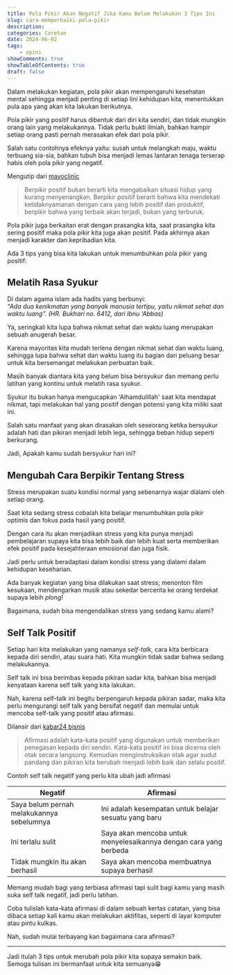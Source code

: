 ```yaml
---
title: Pola Pikir Akan Negatif Jika Kamu Belum Melakukan 3 Tips Ini
slug: cara-memperbaiki-pola-pikir
description: 
categories: Coretan
date: 2024-06-02
tags: 
    - opini
showComments: true
showTableOfContents: true
draft: false
---
```


Dalam melakukan kegiatan, pola pikir akan mempengaruhi kesehatan mental sehingga menjadi penting di setiap lini kehidupan kita, menentukkan pula apa yang akan kita lakukan berikutnya.

Pola pikir yang positif harus dibentuk dari diri kita sendiri, dan tidak mungkin orang lain yang melakukannya. Tidak perlu bukti ilmiah, bahkan hampir setiap orang pasti pernah merasakan efek dari pola pikir.

Salah satu contohnya efeknya yaitu: susah untuk melangkah maju, waktu terbuang sia-sia, bahkan tubuh bisa menjadi lemas lantaran tenaga terserap habis oleh pola pikir yang negatif.

Mengutip dari [mayoclinic](https://www.mayoclinic.org/healthy-lifestyle/stress-management/in-depth/positive-thinking/art-20043950) 
>Berpikir positif bukan berarti kita mengabaikan situasi hidup yang kurang menyenangkan. Berpikir positif berarti bahwa kita mendekati ketidaknyamanan dengan cara yang lebih positif dan produktif, berpikir bahwa yang terbaik akan terjadi, bukan yang terburuk.

<div>
<script async src="https://pagead2.googlesyndication.com/pagead/js/adsbygoogle.js?client=ca-pub-1028861450285140"
     crossorigin="anonymous"></script>
<!-- Iklan horizontal -->
<ins class="adsbygoogle"
     style="display:block"
     data-ad-client="ca-pub-1028861450285140"
     data-ad-slot="1294831496"
     data-ad-format="auto"
     data-full-width-responsive="true"></ins>
<script>
     (adsbygoogle = window.adsbygoogle || []).push({});
</script>
</div>

Pola pikir juga berkaitan erat dengan prasangka kita, saat prasangka kita sering positif maka pola pikir kita juga akan positif. Pada akhirnya akan menjadi karakter dan kepribadian kita.

Ada 3 tips yang bisa kita lakukan untuk menumbuhkan pola pikir yang positif:

## Melatih Rasa Syukur 

Di dalam agama islam ada hadits yang berbunyi:\
*"Ada dua kenikmatan yang banyak manusia tertipu, yaitu nikmat sehat dan waktu luang”. (HR. Bukhari no. 6412, dari Ibnu ‘Abbas)*

Ya, seringkali kita lupa bahwa nikmat sehat dan waktu luang merupakan sebuah anugerah besar.

Karena mayoritas kita mudah terlena dengan nikmat sehat dan waktu luang, sehingga lupa bahwa sehat dan waktu luang itu bagian dari peluang besar untuk kita bersemangat melakukan perbuatan baik.

Masih banyak diantara kita yang belum bisa bersyukur dan memang perlu latihan yang kontinu untuk melatih rasa syukur. 

Syukur itu bukan hanya mengucapkan 'Alhamdulillah' saat kita mendapat nikmat, tapi melakukan hal yang positif dengan potensi yang kita miliki saat ini.

Salah satu manfaat yang akan dirasakan oleh seseorang ketika bersyukur adalah hati dan pikiran menjadi lebih lega, sehingga beban hidup seperti berkurang.

Jadi, Apakah kamu sudah bersyukur hari ini?

## Mengubah Cara Berpikir Tentang Stress

Stress merupakan suatu kondisi normal yang sebenarnya wajar dialami oleh setiap orang.

Saat kita sedang stress cobalah kita belajar menumbuhkan pola pikir optimis dan fokus pada hasil yang positif.

Dengan cara itu akan menjadikan stress yang kita punya menjadi pembelajaran supaya kita bisa lebih baik dan lebih kuat serta memberikan efek positif pada kesejahteraan emosional dan juga fisik.

Jadi perlu untuk beradaptasi dalam kondisi stress yang dialami dalam kehidupan keseharian.

Ada banyak kegiatan yang bisa dilakukan saat stress; menonton film kesukaan, mendengarkan musik atau sekedar bercerita ke orang terdekat supaya lebih *plong*!

Bagaimana, sudah bisa mengendalikan stress yang sedang kamu alami?

## Self Talk Positif

Setiap hari kita melakukan yang namanya *self-talk*, cara kita berbicara kepada diri sendiri, atau suara hati. Kita mungkin tidak sadar bahwa sedang melakukannya.

Self talk ini bisa berimbas kepada pikiran sadar kita, bahkan bisa menjadi kenyataan karena self talk yang kita lakukan.

Nah, karena self-talk ini begitu berpengaruh kepada pikiran sadar, maka kita perlu mengurangi self talk yang bersifat negatif dan memulai untuk mencoba self-talk yang positif atau afirmasi.

<div>
<script async src="https://pagead2.googlesyndication.com/pagead/js/adsbygoogle.js?client=ca-pub-1028861450285140"
     crossorigin="anonymous"></script>
<!-- Iklan horizontal -->
<ins class="adsbygoogle"
     style="display:block"
     data-ad-client="ca-pub-1028861450285140"
     data-ad-slot="1294831496"
     data-ad-format="auto"
     data-full-width-responsive="true"></ins>
<script>
     (adsbygoogle = window.adsbygoogle || []).push({});
</script>
</div>

Dilansir dari [kabar24 bisnis](https://kabar24.bisnis.com/read/20230918/79/1696111/apa-itu-afirmasi-pengertian-manfaat-dan-contoh-kalimat-afirmasi)
>Afirmasi adalah kata-kata positif yang digunakan untuk memberikan penegasan kepada diri sendiri. Kata-kata positif ini bisa dicerna oleh otak secara langsung. Kemudian menginstruksikan otak agar sudut pandang dan pikiran kita berubah menjadi lebih baik dan selalu positif.

Contoh self talk negatif yang perlu kita ubah jadi afirmasi

| Negatif | Afirmasi |
| ----------- | ---------
| Saya belum pernah melakukannya sebelumnya | Ini adalah kesempatan untuk belajar sesuatu yang baru 
| Ini terlalu sulit |  Saya akan mencoba untuk menyelesaikannya dengan cara yang berbeda
| Tidak mungkin itu akan berhasil | Saya akan mencoba membuatnya supaya berhasil
 
Memang mudah bagi yang terbiasa afirmasi tapi sulit bagi kamu yang masih suka self talk negatif, jadi perlu latihan.

Coba tulislah kata-kata afirmasi di dalam sebuah kertas catatan, yang bisa dibaca setiap kali kamu akan melakukan aktifitas, seperti di layar komputer atau pintu kulkas. 

Nah, sudah mulai terbayang kan bagaimana cara afirmasi?
***
Jadi itulah 3 tips untuk merubah pola pikir kita supaya semakin baik.\
Semoga tulisan ini bermanfaat untuk kita semuanya😁